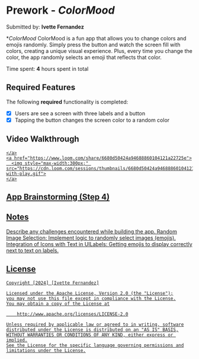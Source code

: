
# Prework - *ColorMood*

Submitted by: **Ivette Fernandez**


**ColorMood* ColorMood is a fun app that allows you to change colors and emojis randomly. Simply press the button and watch the screen fill with colors, creating a unique visual experience. Plus, every time you change the color, the app randomly selects an emoji that reflects that color.

Time spent: **4** hours spent in total

## Required Features

The following **required** functionality is completed:

- [x] Users are see a screen with three labels and a button
- [x] Tapping the button changes the screen color to a random color
 
## Video Walkthrough


<div>
    <a href="https://www.loom.com/share/6680d50424a94688860104121a22725e">
     
    </a>
    <a href="https://www.loom.com/share/6680d50424a94688860104121a22725e">
      <img style="max-width:300px;" src="https://cdn.loom.com/sessions/thumbnails/6680d50424a94688860104121a22725e-with-play.gif">
    </a>
  </div>

## App Brainstorming (Step 4)

## Notes

Describe any challenges encountered while building the app.
Random Image Selection: Implement logic to randomly select images (emojis).
Integration of Icons with Text in UILabels: Getting emojis to display correctly next to text on labels.

## License

    Copyright [2024] [Ivette Fernandez]

    Licensed under the Apache License, Version 2.0 (the "License");
    you may not use this file except in compliance with the License.
    You may obtain a copy of the License at

        http://www.apache.org/licenses/LICENSE-2.0

    Unless required by applicable law or agreed to in writing, software
    distributed under the License is distributed on an "AS IS" BASIS,
    WITHOUT WARRANTIES OR CONDITIONS OF ANY KIND, either express or implied.
    See the License for the specific language governing permissions and
    limitations under the License.
